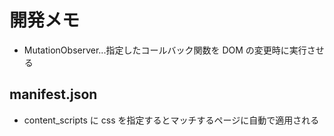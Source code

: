 # 開発メモ
- MutationObserver...指定したコールバック関数を DOM の変更時に実行させる

## manifest.json
- content_scripts に css を指定するとマッチするページに自動で適用される
